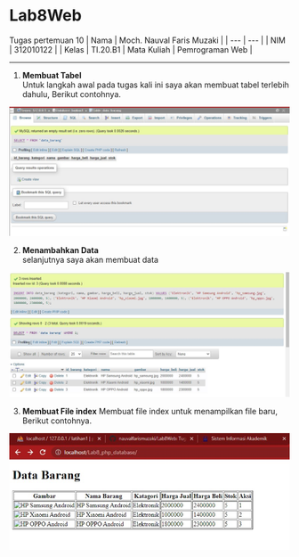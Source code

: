 # Lab8Web
Tugas pertemuan 10
| Nama | Moch. Nauval Faris Muzaki |
| --- | --- |
| NIM | 312010122 |
| Kelas | TI.20.B1
| Mata Kuliah | Pemrograman Web |
<hr>

1. **Membuat Tabel** <br>
Untuk langkah awal pada tugas kali ini saya akan membuat tabel terlebih dahulu, Berikut contohnya.

![tabel](pictures/gambar1.jpg)
<br>

2. **Menambahkan Data** <br>
selanjutnya saya akan membuat data 

![data](pictures/gambar2.jpg)
<br> 

3. **Membuat File index**
Membuat file index untuk menampilkan file baru, Berikut contohnya.

![index](pictures/gambar3.jpg)